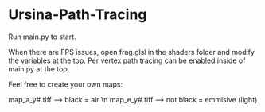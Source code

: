 # Ursina-Path-Tracing

Run main.py to start.

When there are FPS issues, open frag.glsl in the shaders folder and modify the variables at the top. Per vertex path tracing can be enabled inside of main.py at the top.


Feel free to create your own maps:

map_a_y#.tiff --> black = air \n
map_e_y#.tiff --> not black = emmisive (light)
